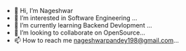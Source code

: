 - 👋 Hi, I’m Nageshwar
- 👀 I’m interested in  Software Engineering  ...
- 🌱 I’m currently learning Backend Devlopment ...
- 💞️ I’m looking to collaborate on OpenSource...
- 📫 How to reach me  nageshwarpandey198@gmail.com...

<!---
nageshwar50/nageshwar50 is a ✨ special ✨ repository because its `README.md` (this file) appears on your GitHub profile.
You can click the Preview link to take a look at your changes.
--->
